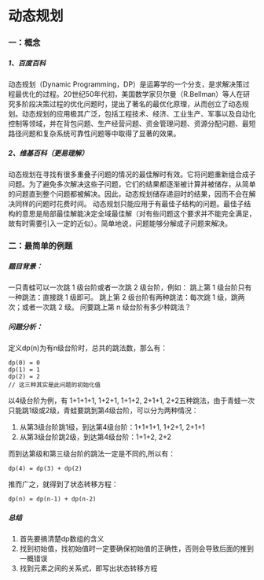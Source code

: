 # 动态规划
### 一：概念
##### 1、百度百科
动态规划（Dynamic Programming，DP）是运筹学的一个分支，是求解决策过程最优化的过程。20世纪50年代初，美国数学家贝尔曼（R.Bellman）等人在研究多阶段决策过程的优化问题时，提出了著名的最优化原理，从而创立了动态规划。动态规划的应用极其广泛，包括工程技术、经济、工业生产、军事以及自动化控制等领域，并在背包问题、生产经营问题、资金管理问题、资源分配问题、最短路径问题和复杂系统可靠性问题等中取得了显著的效果。
##### 2、维基百科（更易理解）
动态规划在寻找有很多重叠子问题的情况的最佳解时有效。它将问题重新组合成子问题。为了避免多次解决这些子问题，它们的结果都逐渐被计算并被储存，从简单的问题直到整个问题都被解决。因此，动态规划储存递迴时的结果，因而不会在解决同样的问题时花费时间。
动态规划只能应用于有最佳子结构的问题。最佳子结构的意思是局部最佳解能决定全域最佳解（对有些问题这个要求并不能完全满足，故有时需要引入一定的近似）。简单地说，问题能够分解成子问题来解决。

### 二：最简单的例题
##### 题目背景：
一只青蛙可以一次跳 1 级台阶或者一次跳 2 级台阶，例如：
跳上第 1 级台阶只有一种跳法：直接跳 1 级即可。
跳上第 2 级台阶有两种跳法：每次跳 1 级，跳两次；或者一次跳 2 级。
问要跳上第 n 级台阶有多少种跳法？

##### 问题分析：
定义dp(n)为有n级台阶时，总共的跳法数，那么有：
```
dp(0) = 0
dp(1) = 1
dp(2) = 2
// 这三种其实是此问题的初始化值
```
以4级台阶为例，有 1+1+1+1, 1+2+1, 1+1+2, 2+1+1, 2+2五种跳法，由于青蛙一次只能跳1级或2级，青蛙要跳到第4级台阶，可以分为两种情况：
1. 从第3级台阶跳1级，到达第4级台阶：1+1+1+1, 1+2+1, 2+1+1
2. 从第3级台阶跳2级，到达第4级台阶：1+1+2, 2+2

而到达第级和第三级台阶的跳法一定是不同的,所以有：
```
dp(4) = dp(3) + dp(2)
```
推而广之，就得到了状态转移方程：
```
dp(n) = dp(n-1) + dp(n-2)
```
##### 总结
1. 首先要搞清楚dp数组的含义
2. 找到初始值，找初始值时一定要确保初始值的正确性，否则会导致后面的推到一概错误
3. 找到元素之间的关系式，即写出状态转移方程